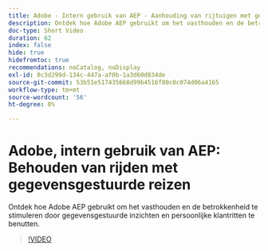 ```yaml
---
title: Adobe - Intern gebruik van AEP - Aanhouding van rijtuigen met gegevensgestuurde reizen
description: Ontdek hoe Adobe AEP gebruikt om het vasthouden en de betrokkenheid te stimuleren door gegevensgestuurde inzichten en persoonlijke klantritten te benutten.
doc-type: Short Video
duration: 62
index: false
hide: true
hidefromtoc: true
recommendations: noCatalog, noDisplay
exl-id: 0c3d299d-134c-447a-af0b-1a3d60d834de
source-git-commit: 53b51e517435668d99b4516f80c0c074d06a4165
workflow-type: tm+mt
source-wordcount: '56'
ht-degree: 0%

---
```


# Adobe, intern gebruik van AEP: Behouden van rijden met gegevensgestuurde reizen

Ontdek hoe Adobe AEP gebruikt om het vasthouden en de betrokkenheid te stimuleren door gegevensgestuurde inzichten en persoonlijke klantritten te benutten.

<!-- 62_S655_3442541_61_adobes-internal-use-of-aep-driving-retention-with-datadriven-journeys -->
>[!VIDEO](https://video.tv.adobe.com/v/3458264/?learn=on&enablevpops=true)
